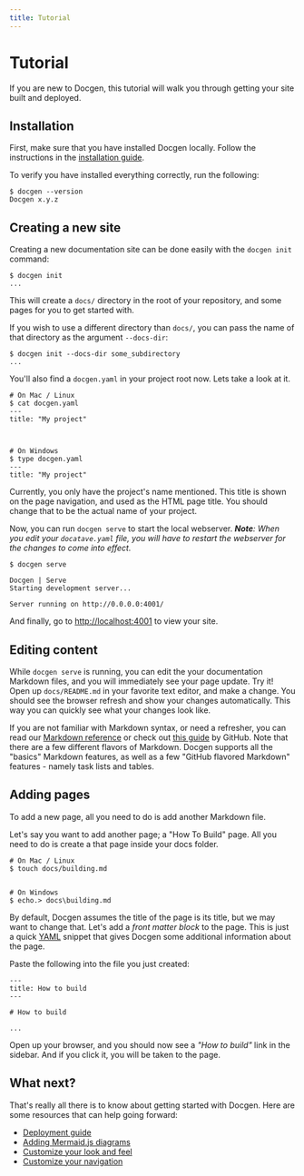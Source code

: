 ```yaml
---
title: Tutorial
---
```


# Tutorial

If you are new to Docgen, this tutorial will walk you through getting your site built and
deployed.

## Installation

First, make sure that you have installed Docgen locally. Follow the instructions in the
[installation guide](/installing).

To verify you have installed everything correctly, run the following:

```
$ docgen --version
Docgen x.y.z
```

## Creating a new site

Creating a new documentation site can be done easily with the `docgen init` command:

```
$ docgen init
...
```

This will create a `docs/` directory in the root of your repository, and some pages for you to get
started with.

If you wish to use a different directory than `docs/`, you can pass the name of that directory as the argument `--docs-dir`:

```
$ docgen init --docs-dir some_subdirectory
...
```

You'll also find a `docgen.yaml` in your project root now. Lets take a look at it.

```
# On Mac / Linux
$ cat docgen.yaml
---
title: "My project"



# On Windows
$ type docgen.yaml
---
title: "My project"

```

Currently, you only have the project's name mentioned. This title is shown on the page navigation,
and used as the HTML page title. You should change that to be the actual name of your project.

Now, you can run `docgen serve` to start the local webserver. _**Note**: When you edit your
`docatave.yaml` file, you will have to restart the webserver for the changes to come into effect._

```
$ docgen serve

Docgen | Serve
Starting development server...

Server running on http://0.0.0.0:4001/
```

And finally, go to [http://localhost:4001](http://localhost:4001) to view your site.

## Editing content

While `docgen serve` is running, you can edit the your documentation Markdown files, and you will
immediately see your page update. Try it! Open up `docs/README.md` in your favorite text editor,
and make a change. You should see the browser refresh and show your changes automatically. This way
you can quickly see what your changes look like.

If you are not familiar with Markdown syntax, or need a refresher, you can read our [Markdown
reference](/features/markdown) or check out [this
guide](https://guides.github.com/features/mastering-markdown/) by GitHub. Note that there are a few
different flavors of Markdown. Docgen supports all the "basics" Markdown features, as well as a few
"GitHub flavored Markdown" features - namely task lists and tables.

## Adding pages

To add a new page, all you need to do is add another Markdown file.

Let's say you want to add another page; a "How To Build" page. All you need to do is create a that
page inside your docs folder.

```
# On Mac / Linux
$ touch docs/building.md


# On Windows
$ echo.> docs\building.md
```

By default, Docgen assumes the title of the page is its title, but we may want to change that.
Let's add a _front matter block_ to the page. This is just a quick
[YAML](https://blog.stackpath.com/yaml/) snippet that gives Docgen some additional information
about the page.

Paste the following into the file you just created:

```
---
title: How to build
---

# How to build

...
```

Open up your browser, and you should now see a _"How to build"_ link in the sidebar. And if you
click it, you will be taken to the page.

## What next?

That's really all there is to know about getting started with Docgen. Here are some resources that
can help going forward:

- [Deployment guide](/deployment)
- [Adding Mermaid.js diagrams](/features/mermaid-js)
- [Customize your look and feel](/features/look-and-feel)
- [Customize your navigation](/features/custom-navigation)

